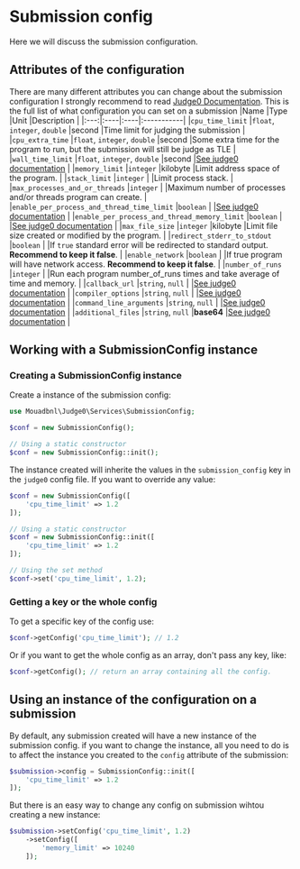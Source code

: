 # Submission config
Here we will discuss the submission configuration.

## Attributes of the configuration
There are many different attributes you can change about the submission configuration
I strongly recommend to read [Judge0 Documentation](https://github.com/judge0/judge0/blob/master/docs/api/submissions/submissions.md).
This is the full list of what configuration you can set on a submission
|Name |Type |Unit |Description |
|:---:|:----|:----|:-----------|
|`cpu_time_limit` |`float`, `integer`, `double` |second |Time limit for judging the submission |
|`cpu_extra_time` |`float`, `integer`, `double` |second |Some extra time for the program to run, but the submission will still be judge as TLE |
|`wall_time_limit` |`float`, `integer`, `double` |second |[See judge0 documentation](https://github.com/judge0/judge0/blob/master/docs/api/submissions/submissions.md) |
|`memory_limit` |`integer` |kilobyte |Limit address space of the program. |
|`stack_limit` |`integer` | |Limit process stack. |
|`max_processes_and_or_threads` |`integer` | |Maximum number of processes and/or threads program can create. |
|`enable_per_process_and_thread_time_limit` |`boolean` | |[See judge0 documentation](https://github.com/judge0/judge0/blob/master/docs/api/submissions/submissions.md) |
|`enable_per_process_and_thread_memory_limit` |`boolean` | |[See judge0 documentation](https://github.com/judge0/judge0/blob/master/docs/api/submissions/submissions.md) |
|`max_file_size` |`integer` |kilobyte |Limit file size created or modified by the program. |
|`redirect_stderr_to_stdout` |`boolean` | |If `true` standard error will be redirected to standard output. **Recommend to keep it false**. |
|`enable_network` |`boolean` | |If true program will have network access. **Recommend to keep it false**.  |
|`number_of_runs` |`integer` | |Run each program number_of_runs times and take average of time and memory. |
|`callback_url` |`string`, `null` | |[See judge0 documentation](https://github.com/judge0/judge0/blob/master/docs/api/submissions/submissions.md) |
|`compiler_options` |`string`, `null` | |[See judge0 documentation](https://github.com/judge0/judge0/blob/master/docs/api/submissions/submissions.md) |
|`command_line_arguments` |`string`, `null` | |[See judge0 documentation](https://github.com/judge0/judge0/blob/master/docs/api/submissions/submissions.md) |
|`additional_files` |`string`, `null` |**base64** |[See judge0 documentation](https://github.com/judge0/judge0/blob/master/docs/api/submissions/submissions.md) |

## Working with a SubmissionConfig instance

### Creating a SubmissionConfig instance
Create a instance of the submission config:
```php
use Mouadbnl\Judge0\Services\SubmissionConfig;

$conf = new SubmissionConfig();

// Using a static constructor
$conf = new SubmissionConfig::init();
```
The instance created will inherite the values in the `submission_config` key in the `judge0` config file.
If you want to override any value:
```php
$conf = new SubmissionConfig([
    'cpu_time_limit' => 1.2
]);

// Using a static constructor
$conf = new SubmissionConfig::init([
    'cpu_time_limit' => 1.2
]);

// Using the set method
$conf->set('cpu_time_limit', 1.2);
```
### Getting a key or the whole config
To get a specific key of the config use:
```php
$conf->getConfig('cpu_time_limit'); // 1.2
```
Or if you want to get the whole config as an array, don't pass any key, like:
```php
$conf->getConfig(); // return an array containing all the config.
```


## Using an instance of the configuration on a submission
By default, any submission created will have a new instance of the submission config.
if you want to change the instance, all you need to do is to affect the instance you created to the `config` attribute of the submission:
```php
$submission->config = SubmissionConfig::init([
    'cpu_time_limit' => 1.2
]);
```
But there is an easy way to change any config on submission wihtou creating a new instance:
```php
$submission->setConfig('cpu_time_limit', 1.2)
    ->setConfig([
        'memory_limit' => 10240
    ]);
```